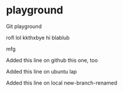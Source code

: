 # playground
Git playground

rofl lol kkthxbye hi
blablub

mfg

Added this line on github
this one, too

Added this line on ubuntu lap

Added this line on local new-branch-renamed

